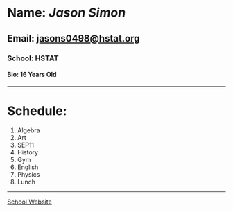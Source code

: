 # Name: _Jason Simon_  
## Email: jasons0498@hstat.org  
### School: HSTAT
####   Bio: 16 Years Old
---
# **Schedule:**  
1. Algebra  
2. Art  
3. SEP11  
4. History  
5. Gym  
6. English  
7. Physics  
8. Lunch  
---
[School Website](www.Hstat.org)